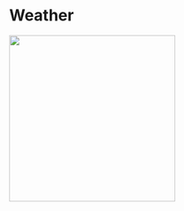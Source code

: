 # Weather

<img src="https://user-images.githubusercontent.com/12765774/43684200-e7b5652a-989b-11e8-8395-39aafe87bb32.gif" width="300"/>


